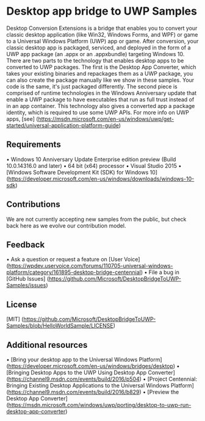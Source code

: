 # Desktop app bridge to UWP Samples

Desktop Conversion Extensions is a bridge that enables you to convert your classic desktop application (like Win32, Windows Forms, and WPF) or game to a Universal Windows Platform (UWP) app or game. After conversion, your classic desktop app is packaged, serviced, and deployed in the form of a UWP app package (an .appx or an .appxbundle) targeting Windows 10.
There are two parts to the technology that enables desktop apps to be converted to UWP packages. The first is the Desktop App Converter, which takes your existing binaries and repackages them as a UWP package, you can also create the package manually like we show in these samples. Your code is the same, it's just packaged differently. The second piece is comprised of runtime technologies in the Windows Anniversary update that enable a UWP package to have executables that run as full trust instead of in an app container. This technology also gives a converted app a package identity, which is required to use some UWP APIs.
For more info on UWP apps, [see] (https://msdn.microsoft.com/en-us/windows/uwp/get-started/universal-application-platform-guide)

## Requirements

•	Windows 10 Anniversary Update Enterprise edition preview (Build 10.0.14316.0 and later)
•	64 bit (x64) processor
•	Visual Studio 2015 
•	[Windows Software Development Kit (SDK) for Windows 10] (https://developer.microsoft.com/en-us/windows/downloads/windows-10-sdk)

## Contributions

We are not currently accepting new samples from the public, but check back here as we evolve our contribution model.

## Feedback

•	Ask a question or request a feature on [User Voice] (https://wpdev.uservoice.com/forums/110705-universal-windows-platform/category/161895-desktop-bridge-centennial)
•	File a bug in [GitHub Issues] (https://github.com/Microsoft/DesktopBridgeToUWP-Samples/issues)
	
## License

[MIT] (https://github.com/Microsoft/DesktopBridgeToUWP-Samples/blob/HelloWorldSample/LICENSE)

## Additional resources

•	[Bring your desktop app to the Universal Windows Platform] (https://developer.microsoft.com/en-us/windows/bridges/desktop)
•	[Bringing Desktop Apps to the UWP Using Desktop App Converter] (https://channel9.msdn.com/events/build/2016/p504)
•	[Project Centennial: Bringing Existing Desktop Applications to the Universal Windows Platform] (https://channel9.msdn.com/events/build/2016/b829)
•	[Preview the Desktop App Converter] (https://msdn.microsoft.com/windows/uwp/porting/desktop-to-uwp-run-desktop-app-converter)